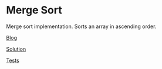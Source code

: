 # Merge Sort

Merge sort implementation. Sorts an array in ascending order.

[Blog](./BLOG.md)

[Solution](./mergeSort.js)

[Tests](./__tests__/mergeSort.test.js)
